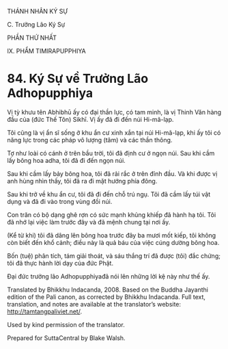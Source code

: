 THÁNH NHÂN KÝ SỰ

C. Trưởng Lão Ký Sự

PHẦN THỨ NHẤT

IX. PHẨM TIMIRAPUPPHIYA

# 84\. Ký Sự về Trưởng Lão Adhopupphiya

Vị tỳ khưu tên Abhibhū ấy có đại thần lực, có tam minh, là vị Thinh Văn hàng đầu của (đức Thế Tôn) Sikhī. Vị ấy đã đi đến núi Hi-mã-lạp.

Tôi cũng là vị ẩn sĩ sống ở khu ẩn cư xinh xắn tại núi Hi-mã-lạp, khi ấy tôi có năng lực trong các pháp vô lượng (tâm) và các thần thông.

Tợ như loài có cánh ở trên bầu trời, tôi đã định cư ở ngọn núi. Sau khi cầm lấy bông hoa adha, tôi đã đi đến ngọn núi.

Sau khi cầm lấy bảy bông hoa, tôi đã rải rắc ở trên đỉnh đầu. Và khi được vị anh hùng nhìn thấy, tôi đã ra đi mặt hướng phía đông.

Sau khi trở về khu ẩn cư, tôi đã đi đến chỗ trú ngụ. Tôi đã cầm lấy túi vật dụng và đã đi vào trong vùng đồi núi.

Con trăn có bộ dạng ghê rợn có sức mạnh khủng khiếp đã hành hạ tôi. Tôi đã nhớ lại việc làm trước đây và đã mệnh chung tại nơi ấy.

(Kể từ khi) tôi đã dâng lên bông hoa trước đây ba mươi mốt kiếp, tôi không còn biết đến khổ cảnh; điều này là quả báu của việc cúng dường bông hoa.

Bốn (tuệ) phân tích, tám giải thoát, và sáu thắng trí đã được (tôi) đắc chứng; tôi đã thực hành lời dạy của đức Phật.

Đại đức trưởng lão Adhopupphiyađã nói lên những lời kệ này như thế ấy.

Translated by Bhikkhu Indacanda, 2008. Based on the Buddha Jayanthi edition of the Pali canon, as corrected by Bhikkhu Indacanda. Full text, translation, and notes are available at the translator’s website: http://tamtangpaliviet.net/.

Used by kind permission of the translator.

Prepared for SuttaCentral by Blake Walsh.
